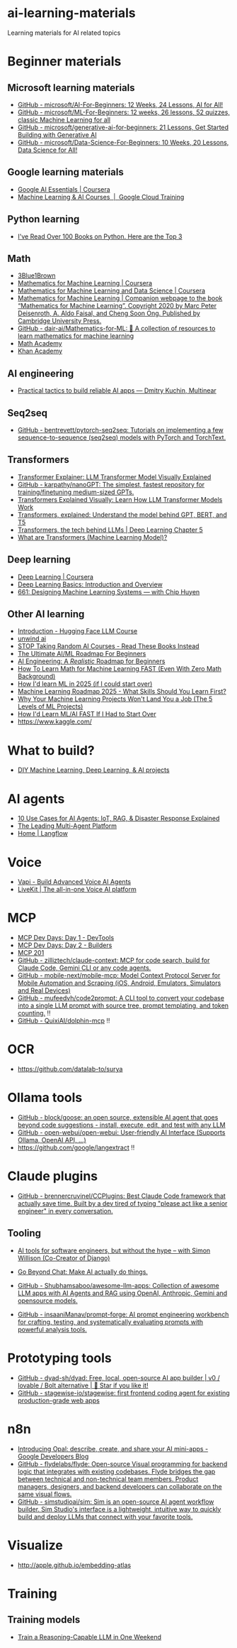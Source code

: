 # ai-learning-materials
Learning materials for AI related topics

# Beginner materials

## Microsoft learning materials

* [GitHub - microsoft/AI-For-Beginners: 12 Weeks, 24 Lessons, AI for All!](https://github.com/Microsoft/AI-For-Beginners)
* [GitHub - microsoft/ML-For-Beginners: 12 weeks, 26 lessons, 52 quizzes, classic Machine Learning for all](https://github.com/Microsoft/ML-for-Beginners)
* [GitHub - microsoft/generative-ai-for-beginners: 21 Lessons, Get Started Building with Generative AI](https://github.com/microsoft/generative-ai-for-beginners)
* [GitHub - microsoft/Data-Science-For-Beginners: 10 Weeks, 20 Lessons, Data Science for All!](https://github.com/Microsoft/Data-Science-For-Beginners)

## Google learning materials

* [Google AI Essentials | Coursera](https://www.coursera.org/specializations/ai-essentials-google)
* [Machine Learning & AI Courses  |  Google Cloud Training](https://cloud.google.com/learn/training/machinelearning-ai)

## Python learning
* [I've Read Over 100 Books on Python. Here are the Top 3](https://www.youtube.com/watch?v=MqywbqLmjp4)

## Math

* [3Blue1Brown](https://youtube.com/@3blue1brown)
* [Mathematics for Machine Learning | Coursera](https://www.coursera.org/specializations/mathematics-machine-learning)
* [Mathematics for Machine Learning and Data Science | Coursera](https://www.coursera.org/specializations/mathematics-for-machine-learning-and-data-science/)
* [Mathematics for Machine Learning | Companion webpage to the book “Mathematics for Machine Learning”. Copyright 2020 by Marc Peter Deisenroth, A. Aldo Faisal, and Cheng Soon Ong. Published by Cambridge University Press.](https://mml-book.com/)
* [GitHub - dair-ai/Mathematics-for-ML: 🧮  A collection of resources to learn mathematics for machine learning](https://github.com/dair-ai/Mathematics-for-ML)
* [Math Academy](https://www.mathacademy.com)
* [Khan Academy](https://www.khanacademy.org)

## AI engineering

* [Practical tactics to build reliable AI apps — Dmitry Kuchin, Multinear](https://www.youtube.com/watch?v=-T6uZYYzkWw)

## Seq2seq

* [GitHub - bentrevett/pytorch-seq2seq: Tutorials on implementing a few sequence-to-sequence (seq2seq) models with PyTorch and TorchText.](https://github.com/bentrevett/pytorch-seq2seq)

## Transformers

* [Transformer Explainer: LLM Transformer Model Visually Explained](https://poloclub.github.io/transformer-explainer/)
* [GitHub - karpathy/nanoGPT: The simplest, fastest repository for training/finetuning medium-sized GPTs.](https://github.com/karpathy/nanoGPT)
* [Transformers Explained Visually: Learn How LLM Transformer Models Work](https://www.youtube.com/watch?v=ECR4oAwocjs)
* [Transformers, explained: Understand the model behind GPT, BERT, and T5](https://www.youtube.com/watch?v=SZorAJ4I-sA)
* [Transformers, the tech behind LLMs | Deep Learning Chapter 5](https://www.youtube.com/watch?v=wjZofJX0v4M)
* [What are Transformers (Machine Learning Model)?](https://www.youtube.com/watch?v=ZXiruGOCn9s)

## Deep learning

* [Deep Learning | Coursera](https://www.coursera.org/specializations/deep-learning)
* [Deep Learning Basics: Introduction and Overview](https://www.youtube.com/watch?v=O5xeyoRL95U)
* [661: Designing Machine Learning Systems — with Chip Huyen](https://www.youtube.com/watch?v=RUIcLaXGGcU)

## Other AI learning

* [Introduction - Hugging Face LLM Course](https://huggingface.co/learn/llm-course/chapter1/1)
* [unwind ai](https://www.theunwindai.com/)
* [STOP Taking Random AI Courses - Read These Books Instead](https://www.youtube.com/watch?v=eE6yvtKLwvk)
* [The Ultimate AI/ML Roadmap For Beginners](https://www.youtube.com/watch?v=JAWSqX2fBvQ)
* [AI Engineering: A *Realistic* Roadmap for Beginners](https://www.youtube.com/watch?v=dbUIjFXIpis)
* [How To Learn Math for Machine Learning FAST (Even With Zero Math Background)](https://www.youtube.com/watch?v=KgolhE7p-KY)
* [How I'd learn ML in 2025 (if I could start over)](https://www.youtube.com/watch?v=_xIwjmCH6D4)
* [Machine Learning Roadmap 2025 - What Skills Should You Learn First?](https://www.youtube.com/watch?v=lU12aoer3Mk)
* [Why Your Machine Learning Projects Won't Land You a Job (The 5 Levels of ML Projects)](https://www.youtube.com/watch?v=Bx4BYXOE9SQ)
* [How I'd Learn ML/AI FAST If I Had to Start Over](https://www.youtube.com/watch?v=8xUher8-5_Q)
* https://www.kaggle.com/

# What to build?

* [DIY Machine Learning, Deep Learning, & AI projects](https://www.youtube.com/watch?v=x20Kk6G0QkU)

# AI agents

* [10 Use Cases for AI Agents: IoT, RAG, & Disaster Response Explained](https://www.youtube.com/watch?v=Ts42JTye-AI)
* [The Leading Multi-Agent Platform](https://www.crewai.com)
* [Home | Langflow](https://www.langflow.org)

# Voice 

* [Vapi - Build Advanced Voice AI Agents](https://vapi.ai)
* [LiveKit | The all-in-one Voice AI platform](https://livekit.io)

# MCP

* [MCP Dev Days: Day 1 - DevTools](https://www.youtube.com/watch?v=8-okWLAUI3Q)
* [MCP Dev Days: Day 2 - Builders](https://www.youtube.com/watch?v=lHuxDMMkGJ8)
* [MCP 201](https://www.youtube.com/watch?v=HNzH5Us1Rvg)
* [GitHub - zilliztech/claude-context: MCP for code search, build for Claude Code, Gemini CLI or any code agents.](https://github.com/zilliztech/claude-context)
* [GitHub - mobile-next/mobile-mcp: Model Context Protocol Server for Mobile Automation and Scraping (iOS, Android, Emulators, Simulators and Real Devices)](https://github.com/mobile-next/mobile-mcp)
* [GitHub - mufeedvh/code2prompt: A CLI tool to convert your codebase into a single LLM prompt with source tree, prompt templating, and token counting.](https://github.com/mufeedvh/code2prompt)  ‼️
* [GitHub - QuixiAI/dolphin-mcp](https://github.com/QuixiAI/dolphin-mcp) ‼️

# OCR 

* https://github.com/datalab-to/surya

# Ollama tools

* [GitHub - block/goose: an open source, extensible AI agent that goes beyond code suggestions - install, execute, edit, and test with any LLM](https://github.com/block/goose)
* [GitHub - open-webui/open-webui: User-friendly AI Interface (Supports Ollama, OpenAI API, ...)](https://github.com/open-webui/open-webui)
* https://github.com/google/langextract ‼️

# Claude plugins

* [GitHub - brennercruvinel/CCPlugins: Best Claude Code framework that actually save time. Built by a dev tired of typing "please act like a senior engineer" in every conversation.](https://github.com/brennercruvinel/CCPlugins)

## Tooling

* [AI tools for software engineers, but without the hype – with Simon Willison (Co-Creator of Django)](https://www.youtube.com/watch?v=uRuLgar5XZw)

* [Go Beyond Chat: Make AI actually do things.](https://www.arcade.dev/)
* [GitHub - Shubhamsaboo/awesome-llm-apps: Collection of awesome LLM apps with AI Agents and RAG using OpenAI, Anthropic, Gemini and opensource models.](https://github.com/Shubhamsaboo/awesome-llm-apps)
* [GitHub - insaaniManav/prompt-forge: AI prompt engineering workbench for crafting, testing, and systematically evaluating prompts with powerful analysis tools.](https://github.com/insaaniManav/prompt-forge)

# Prototyping tools

* [GitHub - dyad-sh/dyad: Free, local, open-source AI app builder | v0 / lovable / Bolt alternative | 🌟 Star if you like it!](https://github.com/dyad-sh/dyad)
* [GitHub - stagewise-io/stagewise: first frontend coding agent for existing production-grade web apps](https://github.com/stagewise-io/stagewise)

# n8n

* [Introducing Opal: describe, create, and share your AI mini-apps - Google Developers Blog](https://developers.googleblog.com/en/introducing-opal/)
* [GitHub - flydelabs/flyde: Open-source Visual programming for backend logic that integrates with existing codebases. Flyde bridges the gap between technical and non-technical team members. Product managers, designers, and backend developers can collaborate on the same visual flows.](https://github.com/flydelabs/flyde)
* [GitHub - simstudioai/sim: Sim is an open-source AI agent workflow builder. Sim Studio's interface is a lightweight, intuitive way to quickly build and deploy LLMs that connect with your favorite tools.](https://github.com/simstudioai/sim)

# Visualize 

* http://apple.github.io/embedding-atlas

# Training

## Training models

* [Train a Reasoning-Capable LLM in One Weekend](https://www.youtube.com/watch?v=hMGikmMFLAU)
